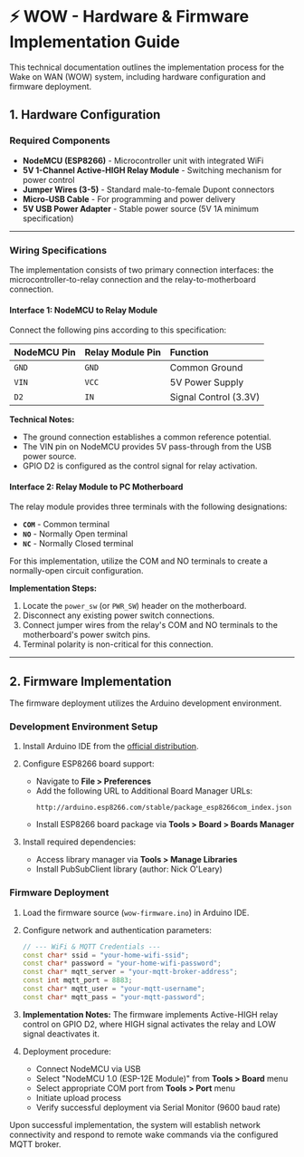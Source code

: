 # ⚡ WOW - Hardware & Firmware Implementation Guide

This technical documentation outlines the implementation process for the Wake on WAN (WOW) system, including hardware configuration and firmware deployment.

## 1. Hardware Configuration

### Required Components

* **NodeMCU (ESP8266)** - Microcontroller unit with integrated WiFi
* **5V 1-Channel Active-HIGH Relay Module** - Switching mechanism for power control
* **Jumper Wires (3-5)** - Standard male-to-female Dupont connectors
* **Micro-USB Cable** - For programming and power delivery
* **5V USB Power Adapter** - Stable power source (5V 1A minimum specification)

---

### Wiring Specifications

The implementation consists of two primary connection interfaces: the microcontroller-to-relay connection and the relay-to-motherboard connection.

#### Interface 1: NodeMCU to Relay Module

Connect the following pins according to this specification:

| **NodeMCU Pin** | **Relay Module Pin** | **Function** |
| :-------------- | :------------------- | :--------------------------------- |
| `GND`           | `GND`                | Common Ground                      |
| `VIN`           | `VCC`                | 5V Power Supply                    |
| `D2`            | `IN`                 | Signal Control (3.3V)              |

**Technical Notes:**
* The ground connection establishes a common reference potential.
* The VIN pin on NodeMCU provides 5V pass-through from the USB power source.
* GPIO D2 is configured as the control signal for relay activation.

#### Interface 2: Relay Module to PC Motherboard

The relay module provides three terminals with the following designations:
* **`COM`** - Common terminal
* **`NO`** - Normally Open terminal
* **`NC`** - Normally Closed terminal

For this implementation, utilize the COM and NO terminals to create a normally-open circuit configuration.

**Implementation Steps:**
1. Locate the `power_sw` (or `PWR_SW`) header on the motherboard.
2. Disconnect any existing power switch connections.
3. Connect jumper wires from the relay's COM and NO terminals to the motherboard's power switch pins.
4. Terminal polarity is non-critical for this connection.

---

## 2. Firmware Implementation

The firmware deployment utilizes the Arduino development environment.

### Development Environment Setup

1. Install Arduino IDE from the [official distribution](https://www.arduino.cc/en/software).

2. Configure ESP8266 board support:
   * Navigate to **File > Preferences**
   * Add the following URL to Additional Board Manager URLs:
     ```
     http://arduino.esp8266.com/stable/package_esp8266com_index.json
     ```
   * Install ESP8266 board package via **Tools > Board > Boards Manager**

3. Install required dependencies:
   * Access library manager via **Tools > Manage Libraries**
   * Install PubSubClient library (author: Nick O'Leary)

### Firmware Deployment

1. Load the firmware source (`wow-firmware.ino`) in Arduino IDE.

2. Configure network and authentication parameters:
   ```cpp
   // --- WiFi & MQTT Credentials ---
   const char* ssid = "your-home-wifi-ssid";
   const char* password = "your-home-wifi-password";
   const char* mqtt_server = "your-mqtt-broker-address";
   const int mqtt_port = 8883;
   const char* mqtt_user = "your-mqtt-username";
   const char* mqtt_pass = "your-mqtt-password";
   ```

3. **Implementation Notes:** The firmware implements Active-HIGH relay control on GPIO D2, where HIGH signal activates the relay and LOW signal deactivates it.

4. Deployment procedure:
   * Connect NodeMCU via USB
   * Select "NodeMCU 1.0 (ESP-12E Module)" from **Tools > Board** menu
   * Select appropriate COM port from **Tools > Port** menu
   * Initiate upload process
   * Verify successful deployment via Serial Monitor (9600 baud rate)

Upon successful implementation, the system will establish network connectivity and respond to remote wake commands via the configured MQTT broker.